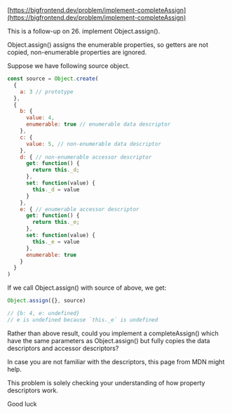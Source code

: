 [https://bigfrontend.dev/problem/implement-completeAssign](https://bigfrontend.dev/problem/implement-completeAssign)

This is a follow-up on 26. implement Object.assign().

Object.assign() assigns the enumerable properties, so getters are not copied, non-enumerable properties are ignored.

Suppose we have following source object.

```js
const source = Object.create(
  {
    a: 3 // prototype
  },
  {
    b: {
      value: 4,
      enumerable: true // enumerable data descriptor
    },
    c: {
      value: 5, // non-enumerable data descriptor
    },
    d: { // non-enumerable accessor descriptor 
      get: function() {
        return this._d;
      },
      set: function(value) {
        this._d = value
      }
    },
    e: { // enumerable accessor descriptor 
      get: function() {
        return this._e;
      },
      set: function(value) {
        this._e = value
      },
      enumerable: true
    }
  }
)
```

If we call Object.assign() with source of above, we get:

```js
Object.assign({}, source)

// {b: 4, e: undefined}
// e is undefined because `this._e` is undefined
```

Rather than above result, could you implement a completeAssign() which have the same parameters as Object.assign() but fully copies the data descriptors and accessor descriptors?

In case you are not familiar with the descriptors, this page from MDN might help.

This problem is solely checking your understanding of how property descriptors work.

Good luck



